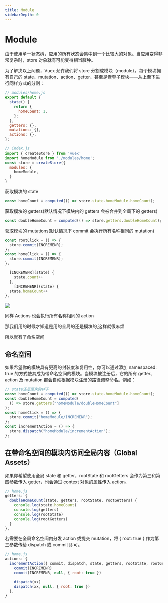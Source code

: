 ```yaml
---
title: Module
sidebarDepth: 0
---
```


# Module

由于使用单一状态树，应用的所有状态会集中到一个比较大的对象。当应用变得非常复杂时，store 对象就有可能变得相当臃肿。

为了解决以上问题，Vuex 允许我们将 store 分割成模块（module）。每个模块拥有自己的 state、mutation、action、getter、甚至是嵌套子模块——从上至下进行同样方式的分割：

```js
// modules/home.js
export default {
  state() {
    return {
      homeCount: 1,
    };
  },
  getters: {},
  mutations: {},
  actions: {},
};
```

```js
// index.js
import { createStore } from 'vuex'
import homeModule from './modules/home';
const store = createStore({
  modules: {
    homeModule,
  }
}
```

获取模块的 state

```js
const homeCount = computed(() => store.state.homeModule.homeCount);
```

获取模块的 getters(默认情况下模块内的 getters 会被合并到全局下的 getters)

```js
const doubleHomeCount = computed(() => store.getters.doubleHomeCount);
```

获取模块的 mutations(默认情况下 commit 会执行所有名称相同的 mutation)

```js
const rootClick = () => {
  store.commit(INCREMENR);
};
const homeClick = () => {
  store.commit(INCREMENR);
};
```

```js
  [INCREMENR](state) {
    state.count++
  },
    [INCREMENR](state) {
  state.homeCount++
},
```

![](/more/vuex/3.gif)

同样 Actions 也会执行所有名称相同的 action

那我们用的时候才知道是用的全局的还是模块的,这样就很麻烦

所以就有了命名空间

## 命名空间

如果希望你的模块具有更高的封装度和复用性，你可以通过添加 namespaced: true 的方式使其成为带命名空间的模块。当模块被注册后，它的所有 getter、action 及 mutation 都会自动根据模块注册的路径调整命名。例如：

```js
// state还是原来的样子
const homeCount = computed(() => store.state.homeModule.homeCount);
const doubleHomeCount = computed(
  () => store.getters["homeModule/doubleHomeCount"]
);
const homeClick = () => {
  store.commit("homeModule/INCREMENR");
};
const incrementAction = () => {
  store.dispatch("homeModule/incrementAction");
};
```

## 在带命名空间的模块内访问全局内容（Global Assets）

如果你希望使用全局 state 和 getter，rootState 和 rootGetters 会作为第三和第四参数传入 getter，也会通过 context 对象的属性传入 action。

```js
// home.js
getters: {
  doubleHomeCount(state, getters, rootState, rootGetters) {
    console.log(state.homeCount)
    console.log(getters)
    console.log(rootState)
    console.log(rootGetters)
  }
},
```

若需要在全局命名空间内分发 action 或提交 mutation，将 { root: true } 作为第三参数传给 dispatch 或 commit 即可。

```js
// home.js
actions: {
  incrementAction({ commit, dispatch, state, getters, rootState, rootGetters }) {
    commit(INCREMENR)
    commit(INCREMENR, null, { root: true })

    dispatch(xx)
    dispatch(xx, null, { root: true })
  },
}
```

